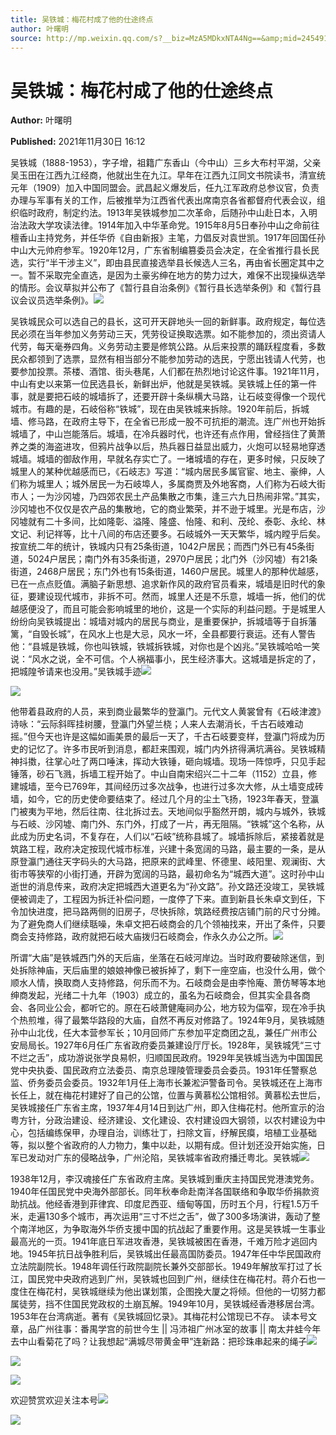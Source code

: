 ```yaml
---
title: 吴铁城：梅花村成了他的仕途终点
author: 叶曙明
source: http://mp.weixin.qq.com/s?__biz=MzA5MDkxNTA4Ng==&amp;mid=2454911755&amp;idx=1&amp;sn=17462f4f0de7ec2c44896561ea665293&amp;chksm=87a2336ab0d5ba7cd648a5089eb61d4bb1038df14c613d87568fc4a3017f0a80c08e1a919472&poc_token=HJ_Do2ejHyO-wNZGG8Q1S8FdPgy1YBBEob-nUEme
---
```


# 吴铁城：梅花村成了他的仕途终点

**Author:** 叶曙明

**Published:** 2021年11月30日 16:12

吴铁城（1888-1953），字子增，祖籍广东香山（今中山）三乡大布村平湖，父亲吴玉田在江西九江经商，他就出生在九江。早年在江西九江同文书院读书，清宣统元年（1909）加入中国同盟会。武昌起义爆发后，任九江军政府总参议官，负责办理与军事有关的工作，后被推举为江西省代表出席南京各省都督府代表会议，组织临时政府，制定约法。1913年吴铁城参加二次革命，后随孙中山赴日本，入明治法政大学攻读法律。1914年加入中华革命党。1915年8月5日奉孙中山之命前往檀香山主持党务，并任华侨《自由新报》主笔，力倡反对袁世凯。1917年回国任孙中山大元帅府参军。1920年12月，广东省制编篡委员会决定，在全省推行县长民选，实行“半干涉主义”，即由县民直接选举县长候选人三名，再由省长圈定其中之一。暂不采取完全直选，是因为土豪劣绅在地方的势力过大，难保不出现操纵选举的情形。会议草拟并公布了《暂行县自治条例》《暂行县长选举条例》和《暂行县议会议员选举条例》。![](https://mmbiz.qpic.cn/mmbiz_jpg/PJWG74pLsMayvR1AyLpp1OwsWXJhmAMu6hEnyJ4hyVxh2jeFxNGwngJfdXCj1cuXFPwvvJjPH1NhDydQF15CRA/640?wx_fmt=jpeg)

吴铁城民众可以选自己的县长，这可开天辟地头一回的新鲜事。政府规定，每位选民必须在当年参加义务劳动三天，凭劳役证换取选票。如不能参加的，须出资请人代劳，每天毫券四角。义务劳动主要是修筑公路。从后来投票的踊跃程度看，多数民众都领到了选票，显然有相当部分不能参加劳动的选民，宁愿出钱请人代劳，也要参加投票。茶楼、酒馆、街头巷尾，人们都在热烈地讨论这件事。1921年11月，中山有史以来第一位民选县长，新鲜出炉，他就是吴铁城。吴铁城上任的第一件事，就是要把石岐的城墙拆了，还要开辟十条纵横大马路，让石岐变得像一个现代城市。有趣的是，石岐俗称“铁城”，现在由吴铁城来拆除。1920年前后，拆城墙、修马路，在政府主导下，在全省已形成一股不可抗拒的潮流。连广州也开始拆城墙了，中山岂能落后。城墙，在冷兵器时代，也许还有点作用，曾经挡住了黄萧养之类的海盗进攻，但鸦片战争以后，热兵器日益显出威力，火炮可以轻易地穿透城墙。城墙的御敌作用，早就名存实亡了。一堵城墙的存在，更多时候，只反映了城里人的某种优越感而已，《石岐志》写道：“城内居民多属官宦、地主、豪绅，人们称为城里人；城外居民一为石岐埠人，多属商贾及外地客商，人们称为石岐大街市人；一为沙冈墟，乃四郊农民土产品集散之市集，逢三六九日热闹非常。”其实，沙冈墟也不仅仅是农产品的集散地，它的商业繁荣，并不逊于城里。光是布店，沙冈墟就有二十多间，比如隆彰、溢隆、隆盛、怡隆、和利、茂纶、泰彰、永纶、林文记、利记祥等，比十八间的布店还要多。石岐城外一天天繁华，城内瞠乎后矣。按宣统二年的统计，铁城内只有25条街道，1042户居民；而西门外已有45条街道，5024户居民；南门外有35条街道，2970户居民；北门外（沙冈墟）有21条街道，2468户居民；东门外也有15条街道，1460户居民。城里人的那种优越感，已在一点点贬值。满脑子新思想、追求新作风的政府官员看来，城墙是旧时代的象征，要建设现代城市，非拆不可。然而，城里人还是不乐意，城墙一拆，他们的优越感便没了，而且可能会影响城里的地价，这是一个实际的利益问题。于是城里人纷纷向吴铁城提出：城墙对城内的居民与商业，是重要保护，拆城墙等于自拆藩篱，“自毁长城”，在风水上也是大忌，风水一坏，全县都要行衰运。还有人警告他：“县城是铁城，你也叫铁城，铁城拆铁城，对你也是个凶兆。”吴铁城哈哈一笑说：“风水之说，全不可信。个人祸福事小，民生经济事大。这城墙是拆定的了，把城隍爷请来也没用。”吴铁城手迹![](https://mmbiz.qpic.cn/mmbiz_jpg/PJWG74pLsMYBOvYk3MbRjASMQHnvia7fag57blItAg1tAHZFcFWbTCSd7gtNK7KBdJT8rk6jHWicU4hH068mpbOA/640)

![](https://mmbiz.qpic.cn/mmbiz_jpg/PJWG74pLsMYBOvYk3MbRjASMQHnvia7faoepYpsMtiamRc1nyNJIYFhLyXrrZVIKkeXOb42u7dQ6tHg7lQz37jvA/640)

他带着县政府的人员，来到商业最繁华的登瀛门。元代文人黄裳曾有《石岐津渡》诗咏：“云际斜晖挂树腰，登瀛门外望兰桡；人来人去潮消长，千古石岐难动摇。”但今天也许是这幅如画美景的最后一天了，千古石岐要变样，登瀛门将成为历史的记忆了。许多市民听到消息，都赶来围观，城门内外挤得满坑满谷。吴铁城精神抖擞，往掌心吐了两口唾沫，挥动大铁锤，砸向城墙。现场一阵惊呼，只见手起锤落，砂石飞溅，拆墙工程开始了。中山自南宋绍兴二十二年（1152）立县，修建城墙，至今已769年，其间经历过多次战争，也进行过多次大修，从土墙变成砖墙，如今，它的历史使命要结束了。经过几个月的尘土飞扬，1923年春天，登瀛门被夷为平地，然后往南、往北拆过去。天地间似乎豁然开朗，城内与城外，铁城与石岐、沙冈墟、南门外、东门外，打成了一片，再无阻隔。“铁城”这个名称，从此成为历史名词，不复存在，人们以“石岐”统称县城了。城墙拆除后，紧接着就是筑路工程，政府决定按现代城市标准，兴建十条宽阔的马路，最主要的一条，是从原登瀛门通往天字码头的大马路，把原来的武峰里、怀德里、岐阳里、观澜街、大街市等狭窄的小街打通，开辟为宽阔的马路，最初命名为“城西大道”。这时孙中山逝世的消息传来，政府决定把城西大道更名为“孙文路”。孙文路还没竣工，吴铁城便被调走了，工程因为拆迁补偿问题，一度停了下来。直到新县长朱卓文到任，下令加快进度，把马路两侧的旧房子，尽快拆除，筑路经费按店铺门前的尺寸分摊。为了避免商人们继续聒噪，朱卓文把石岐商会的几个领袖找来，开出了条件，只要商会支持修路，政府就把石岐大庙拨归石岐商会，作永久办公之所。![](https://mmbiz.qpic.cn/mmbiz_jpg/PJWG74pLsMYBOvYk3MbRjASMQHnvia7faTvt0KmWhdvBib4vib4vzOSa0biaMrYGcuy7sG3BVYdoAhiaULicQVTcB6hg/640)

所谓“大庙”是铁城西门外的天后庙，坐落在石岐河岸边。当时政府要破除迷信，到处拆除神庙，天后庙里的娘娘神像已被拆掉了，剩下一座空庙，也没什么用，做个顺水人情，换取商人支持修路，何乐而不为。石岐商会是由李怜庵、萧仿琴等本地绅商发起，光绪二十九年（1903）成立的，虽名为石岐商会，但其实全县各商会、各同业公会，都听它的。原在石岐萧健庵祠办公，地方较为偪窄，现在冷手执个热煎堆，得了最繁华路段的大庙，自然不再反对修路了。1924年9月，吴铁城随孙中山北伐，任大本营参军长；10月回师广东参加平定商团之乱，兼任广州市公安局局长。1927年6月任广东省政府委员兼建设厅厅长。1928年，吴铁城凭“三寸不烂之舌”，成功游说张学良易帜，归顺国民政府。1929年吴铁城当选为中国国民党中央执委、国民政府立法委员、南京总理陵管理委员会委员。1931年任警察总监、侨务委员会委员。1932年1月任上海市长兼淞沪警备司令。吴铁城还在上海市长任上，就在梅花村建好了自己的公馆，位置与黄慕松公馆相邻。黄慕松去世后，吴铁城接任广东省主席，1937年4月14日到达广州，即入住梅花村。他所宣示的治粤方针，分政治建设、经济建设、文化建设、农村建设四大钢领，以农村建设为中心，包括编练保甲，办理自治，训练壮丁，扫除文盲，纾解民瘼，培植工业基础等，拟以整个省政府的人力物力，集中以赴，以期有成。但计划还没开始实施，日军已发动对广东的侵略战争，广州沦陷，吴铁城率省政府播迁粤北。吴铁城![](https://mmbiz.qpic.cn/mmbiz_jpg/PJWG74pLsMYBOvYk3MbRjASMQHnvia7faEcvWGcC6fAOTl5mOLsKbQEJicDmFNnKUKxuYoPYMf7aZFw5ic3jp9p6Q/640)

1938年12月，李汉魂接任广东省政府主席。吴铁城到重庆主持国民党港澳党务。1940年任国民党中央海外部部长。同年秋奉命赴南洋各国联络和争取华侨捐款资助抗战。他经香港到菲律宾、印度尼西亚、缅甸等国，历时五个月，行程1.5万千米，走遍130多个城市，再次运用“三寸不烂之舌”，做了300多场演讲，轰动了整个南洋地区，为争取海外华侨支援中国的抗战起了重要作用。这是吴铁城一生事业最高光的一页。1941年底日军进攻香港，吴铁城被困在香港，千难万险才逃回内地。1945年抗日战争胜利后，吴铁城出任最高国防委员。1947年任中华民国政府立法院副院长。1948年调任行政院副院长兼外交部部长。1949年解放军打过了长江，国民党中央政府逃到广州，吴铁城也回到广州，继续住在梅花村。蒋介石也一度住在梅花村，吴铁城继续为他出谋划策，企图挽大厦之将倾。但他的一切努力都属徒劳，挡不住国民党政权的土崩瓦解。1949年10月，吴铁城经香港移居台湾。1953年在台湾病逝。著有《吴铁城回忆录》。其梅花村公馆现已不存。 读本号文章，品广州往事：番禺学宫的前世今生 || 冯沛祖广州冰室的故事 || 南太井蛙今年去中山看菊花了吗？让我想起“满城尽带黄金甲”连新路：把珍珠串起来的绳子![](https://mmbiz.qpic.cn/mmbiz_jpg/PJWG74pLsMYBOvYk3MbRjASMQHnvia7faNZRxic7le1CicR0086Qic0S2WI2hXnBfozAqHclibrS5XevXhorpBWjqLw/640)

![](https://mmbiz.qpic.cn/mmbiz_gif/PJWG74pLsMayvR1AyLpp1OwsWXJhmAMusfs1pQabdPdhBk4997RJ6orCd8NJIkE6QtgAQLO9aEydzZrVqqk7ew/640?wx_fmt=gif)



![](https://mmbiz.qpic.cn/mmbiz_gif/PJWG74pLsMY4kze1RswORlwIruFfBicEYeomLV8Tjs3AO8zO5OIk2usXQ2wZOicfrAxou4MXF2OLDPUcfQiafn3SA/640?wx_fmt=gif)



欢迎赞赏欢迎关注本号![](https://mmbiz.qpic.cn/mmbiz_jpg/PJWG74pLsMZW3Aw2JDzTfsKiankEa5vzfYXvfGciaBdWgpvITsLiaXWe997V7gXqibMVQBgGniamyKjZC5HHQTgCicgQ/640?wx_fmt=jpeg)

![](https://mmbiz.qpic.cn/mmbiz_png/PJWG74pLsMbxzxSWsbSxWa401icEeDUWiawxAxbdgTq3LmtribGicfmgEgabFONInhdrQRwY9Y4pmxRGlAoaQAaMDA/640?wx_fmt=png)



